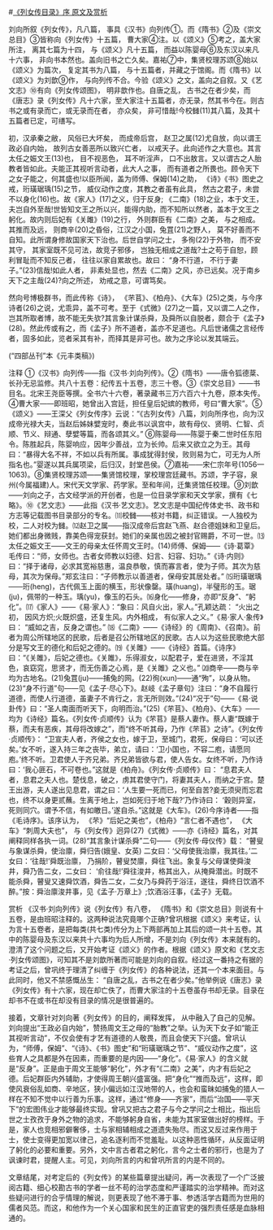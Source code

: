 #[《列女传目录》序 原文及赏析](https://www.vrrw.net/wx/14444.html)

刘向所叙《列女传》，凡八篇， 事具《汉书》向列传①。而《隋书》②及《崇文总目》③皆称向《列女传》十五篇， 曹大家④注。以《颂义》⑤考之，盖大家所注， 离其七篇为十四， 与《颂义》凡十五篇， 而益以陈婴母⑥及东汉以来凡十六事， 非向书本然也。盖向旧书之亡久矣。嘉祐⑦中，集贤校理苏颂⑧始以《颂义》为篇次， 复定其书为八篇， 与十五篇者，并藏之于馆阁。而《隋书》以《颂义》为刘歆⑨作， 与向列传不合。今验《颂义》之文，盖向之自叙。又《艺文志》⑩有向《列女传颂图》， 明非歆作也。自唐之乱， 古书之在者少矣，而《唐志》录《列女传》凡十六家，至大家注十五篇者，亦无录，然其书今在。则古书之或有录而亡，或无录而在者， 亦众矣， 非可惜哉!今校雠(11)其八篇，及其十五篇者已定，可缮写。

初，汉承秦之敝， 风俗已大坏矣， 而成帝后宫， 赵卫之属(12)尤自放，向以谓王政必自内始， 故列古女善恶所以致兴亡者， 以戒天子。此向述作之大意也。其言太任之娠文王(13)也， 目不视恶色， 耳不听淫声， 口不出敖言。又以谓古之人胎教者皆如此。夫能正其视听言动者，此大人之事， 而有道者之所畏也。顾令天下之女子能之，何其盛也!以臣所闻，盖为师傅、保姆(14)之助， 《诗》《书》图史之戒，珩璜琚瑀(15)之节， 威仪动作之度，其教之者虽有此具， 然古之君子，未尝不以身化(16)也。故《家人》(17)之义，归于反身; 《二南》(18)之业，本于文王，夫岂自外至哉!世皆知文王之所以兴，能得内助，而不知所以然者，盖本于文王之躬化。故内则后妃有《关雎》(19)之行， 外则群臣有《二南》之美， 与之相成。其推而及远， 则商辛(20)之昏俗，江汉之小国，兔罝(21)之野人， 莫不好善而不自知。此所谓身修故国家天下治也。后世自学问之士， 多徇(22)于外物， 而不安其守， 其家室既不见可法，故竞子邪侈， 岂独无相成之道哉?士之苟于自恕，顾利冒耻而不知反己者， 往往以家自累故也。故曰： “身不行道， 不行于妻子。”(23)信哉!如此人者， 非素处显也，然去《二南》之风，亦已远矣。况于南乡天下之主哉(24)?向之所述， 劝戒之意，可谓笃矣。

然向号博极群书，而此传称《诗》， 《芣苢》、《柏舟》、《大车》(25)之类，与今序诗者(26)之说，尤乖异，盖不可考。至于《式微》(27)之一篇，又以谓二人之作， 岂其所取者博，故不能无失欤?其言象计谋杀舜，及舜所以自脱者，颇合于《孟子》(28)。然此传或有之，而《孟子》所不道者，盖亦不足道也。凡后世诸儒之言经传者，固多如此，览者采其有补，而择其是非可也。故为之序论以发其端云。

(“四部丛刊”本《元丰类稿》)



注释 ①《汉书》向列传——指《汉书·刘向列传》。②《隋书》——唐令狐德棻、长孙无忌监修。共八十五卷：纪传五十五卷，志三十卷。③《崇文总目》——书目名。北宋王尧臣等撰。全书六十六卷，著录藏书三万六百六十九卷，原本失传。④曹大家——即班昭，她曾出入宫廷，担任皇后妃嫔的教师，号曰“曹大家”。⑤《颂义》——王深父《列女传序》云说：“《古列女传》八篇，刘向所序也，向为汉成帝光禄大夫，当赵后姊妹嬖宠时，奏此书以讽宫中，故有母仪、贤明、仁智、贞顺、节义、辩通、孽嬖等篇，而各颂其义。” ⑥陈婴母——陈婴于秦二世时任东阳令。陈胜起兵，陈婴响应，因年少善战，立为长帅。后来又欲立之为王。其母曰：“暴得大名不祥，不如以兵有所属。事成犹得封侯，败则易为亡，可无为人所指名也。”婴遂以其兵属项梁，后归汉，封堂邑侯。⑦嘉祐——宋仁宗年号(1056—1063)。⑧集贤校理苏颂——集贤馆校理，掌校理宫廷藏书。苏颂，字子容，泉州(今属福建)人。宋代天文学家、药学家。至和年间，迁集贤馆任校理。⑨刘歆——刘向之子，古文经学派的开创者，也是一位目录学家和天文学家，撰有《七略》。⑩《艺文志》——此指《汉书·艺文志》。艺文志是中国纪传体史书、政书和方志等记载图书目录部分的专名。⑾校雠——核对书籍，纠正错误。一人独校为校，二人对校为雠。⑿赵卫之属——指汉成帝后宫赵飞燕、赵合德姐妹和卫皇后。她们都出身微贱，靠美色得宠获封。她们的亲属也因之被封官赐爵，不可一世。⒀太任之娠文王——文王的母亲太任怀周文王时。(14)师傅、保姆——《诗·葛覃》毛传曰：“师，女师也。古者女师教以妇德、妇言、妇容、妇功。”《诗·内则》曰：“择于诸母，必求其宽裕慈惠，温良恭敬，慎而寡言者，使为子师。其次为慈母，其次为保母。”郑玄注曰：“子师教示以善道者，保母安其居处者。” ⒂珩璜琚瑀——珩(heng)，古代佩玉上面的横玉，形状像罄。璜(huang)，半璧形的玉。琚(ju)，佩带的一种玉。瑀(yu)，像玉的石头。⒃身化——修身，亦即“反身”、“躬化”。⒄《家人》——《易·家人》：“象曰：风自火出，家人。”孔颖达疏： “火出之初， 因风方炽;火既炽盛，还复生风。内外相成， 有似家人之义。”《易·家人·象传》曰： “威如之吉，反身之谓也。” ⒅《二南》——《诗经》的《周南》、《召南》。前者为周公所辖地区的民歌，后者是召公所辖地区的民歌。古人以为这些民歌绝大部分是写文王的德化和后妃之德的。⒆《关雎》——《诗经》首篇。《诗序》曰：“《关雎》，后妃之德也。《关雎》，乐得淑女，以配君子，爱在进贤，不淫其色，哀窈窕，思贤才，而无伤善之心焉，是《关雎》之义也。” ⒇商辛——商与辛均为古地名。(21)兔罝(ju)——捕兔的网。(22)徇(xun)——通“殉”，以身从物。(23)“身不行道”句——见《孟子·尽心下》。赵岐《孟子章句》注曰：“身不自履行道德，而使人行道德，虽妻子不肯行之，言无所则效。”(24)“况于”句——《易·说卦传》曰：“圣人南面而听天下，向明而治。”(25)《芣苢》、《柏舟》、《大车》——均为《诗经》篇名。《列女传·贞顺传》认为《芣苢》是蔡人妻作。蔡人妻“既嫁于蔡，而夫有恶疾，其母将改嫁之”，而“终不听其母，乃作《芣苢》之诗”。《列女传·贞顺传》： “卫宣夫人者，齐侯之女也，嫁于卫，至城门，君死，保母曰：‘可以还矣。’女不听，遂入持三年之丧毕，弟立，请曰：‘卫小国也，不容二庖，请愿同庖。’终不听。卫君使人于齐兄弟。齐兄弟皆欲与君，使人告女。女终不听，乃作诗曰：‘我心匪石，不可卷也。”这就是《柏舟》。《列女传·贞顺传》曰： “息君夫人者，息君之夫人也。楚伐息，破之，虏其君使守门，将妻其夫人，而纳之于宫。楚王出游，夫人遂出见息君，谓之曰：‘人生要一死而已，何至自苦?妾无须臾而忘君也，终不以身更贰蘸。生离于地上，岂如死归于地下哉?’乃作诗曰： ‘穀则异室，死则同穴。谓予不信，有如皦日。’遂自杀。”这就是《大车》。(26)今序诗者——指《毛诗序》。该序认为， 《芣》“后妃之美也”，《柏舟》“言仁者不遇也”， 《大车》“刺周大夫也”， 与《列女传》迥异(27)《式微》——亦《诗经》篇名，对其阐释同样各执一词。(28)“其言象计谋杀舜”二句——《列女传·母仪传》载： “瞽叟与象谋杀舜，使治廪，舜归告(娥皇、女英) 二女曰：‘父母使我治廪，我其往。’二女曰：‘往哉!’舜既治廪， 乃捐阶，瞽叟焚廪，舜往飞出。象复与父母谋使舜浚井，舜乃告二女，二女曰： ‘俞往哉!’舜往浚井，格其出入，从掩舜潜出。时既不能杀舜，瞽叟又速舜饮酒，舜告二女，二女乃与舜药于浴汪，遂往，舜终日饮酒不醉。”按：舜治廪浚井事，见《孟子·万章上》;饮酒浴汪事，《孟子》无载。

赏析 《汉书·刘向列传》说《列女传》有八卷， 《隋书》和《崇文总目》则说有十五卷，是由班昭注释的。这两种说法究竟哪个正确?曾巩根据《颂义》来考证，认为言十五卷者，是把每类(共七类)传分为上下两部再加上其后的颂一共十五卷。其中的陈婴母及东汉以来共十六事均为后人所增，不是刘向《列女传》本来就有的。澄清了这个问题之后，又开始考证《颂义》的作者。根据《颂义》原文和《艺文志·列女传颂图》，可知其不是刘歆所著而可能是刘向的自叙。经过这一番持之有据的考证之后，曾巩终于理清了纠缠于《列女传》的各种说法，还其一个本来面目。与此同时，他又不禁感慨丛生： “自唐之乱，古书之在者少矣。”他举例说《唐志》录《列女传》有十六家，现在却亡佚了，而曹大家注的十五卷虽存书却无录。目录在却书不在或书在却没有目录的情况是很普遍的。

接着，文章针对刘向著《列女传》的目的，阐释发挥， 从中融入了自己的见解。刘向提出“王政必自内始”，赞扬周文王之母的“胎教”之举。认为天下女子如“能正其视听言动”，不仅会使有才艺有道德的人敬畏，而且会使天下兴盛。曾巩认为，“师傅，保姆”、“《诗》、《书》图史”和“珩璜琚瑀之节”、“威仪动作之度”，这些育人之具都是外在因素，而重要的是内因——“身化”。《易·家人》的含义就是“反身”。正是由于周文王能够“躬化”，外才有“《二南》之美”，内才有后妃之德。后妃群臣内外辅助，才使得周王朝兴盛富强。把“身化”“推而及远”，这样，即使风衰俗乱如商、辛地区，狭小偏远如江汉地带的人，也会和蛮昧如捕兔的猎人一样在不知不觉中以行善为乐事。这样，通过“修身——齐家”，而后“治国——平天下”的宏图伟业才能够最终实现。曾巩又把古之君子与今之学问之士相比，指出后世之士孜孜于身外之物的追求，不能够躬身自省，未能为其家室做出好的榜样。于是，家人也竞相邪僻奢侈，士与家相辅相成之道遗失殆尽。而这又反过来作用于士，使士变得更加宽以律己，追名逐利而不觉羞耻。以这种恶性循环，从反面证明了躬化的必要和重要。另外，文中言古者君之躬化，言今之士者的邪行，也是为了讽谏时君，提醒人主。可见，刘向所言的内和曾巩所言的内是不同的。

文章结尾，对考定后的《列女传》的某些篇章提出疑问，再一次表现了一个广泛披阅古籍、细心校勘古书的学者一丝不苟的治学态度和严谨踏实的治学精神。而对这些疑问进行的合乎情理的解说，则更表现了他不滞于事、参透活学古籍而为世用的儒者风范。而这，和他作为一个关心国家和民生的正直官吏的强烈责任感是血脉相通的。

